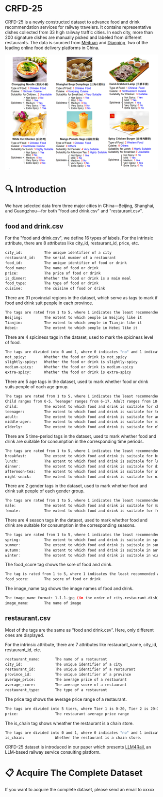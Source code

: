 # CRFD-25
CRFD-25 is a newly constructed dataset to advance food and drink recommendation services for railway travelers. It contains representative dishes collected from 33 high railway traffic cities. In each city, more than 200 signature dishes are manually picked and labeled from different restaurants. The data is sourced from [Meituan](https://www.waimai.meituan.com) and [Dianping](https://www.dianping.com), two of the leading online food delivery platforms in China.

<img src="illustration_of_CRFD-25_dataset.jpg">

# 🔍 Introduction
We have selected data from three major cities in China—Beijing, Shanghai, and Guangzhou—for both "food and drink.csv" and "restaurant.csv".<br>
## food and drink.csv
For the "food and drink.csv", we define 16 types of labels. For the intrinsic attribute, there are 8 attributes like city_id, restaurant_id, price, etc.
```bash
city_id:          The unique identifier of a city
restaurant_id:    The serial number of a restaurant 
food_id:          The unique identifier of food or drink
food_name:        The name of food or drink
price:            The price of food or drink
is_dinner:        Whether the food or drink is a main meal
food_type:        The type of food or drink
cuisine:          The cuisine of food or drink
```
There are 31 provincial regions in the dataset, which serve as tags to mark if food and drink suit people in each province.
```bash
The tags are rated from 1 to 5, where 1 indicates the least recommended and 5 indicates the most recommended.
Beijing:          The extent to which people in Beijing like it
Tianjin:          The extent to which people in Tianjin like it
Hebei:            The extent to which people in Hebei like it
```
There are 4 spiciness tags in the dataset, used to mark the spiciness level of food.
```bash
The tags are divided into 0 and 1, where 0 indicates "no" and 1 indicates "yes".
not_spicy:        Whether the food or drink is not_spicy
slightly-spicy:   Whether the food or drink is slightly-spicy
medium-spicy:     Whether the food or drink is medium-spicy
extra-spicy:      Whether the food or drink is extra-spicy
```
There are 5 age tags in the dataset, used to mark whether food or drink suits people of each age group.
```bash
The tags are rated from 1 to 5, where 1 indicates the least recommended and 5 indicates the most recommended.
Child ranges from 0-5. Teenager ranges from 6-17. Adult ranges from 18-34. Middle-ager ranges from 35-49. Elderly is above 50.
child:            The extent to which food and drink is suitable for children
teenager:         The extent to which food and drink is suitable for teenager
adult:            The extent to which food and drink is suitable for adults
middle-ager:      The extent to which food and drink is suitable for middler-agers
elderly:          The extent to which food and drink is suitable for elderly
```
There are 5 time-period tags in the dataset, used to mark whether food and drink are suitable for consumption in the corresponding time periods.
```bash
The tags are rated from 1 to 5, where 1 indicates the least recommended and 5 indicates the most recommended.
breakfast:        The extent to which food and drink is suitable for breakfast
lunch:            The extent to which food and drink is suitable for lunch
dinner:           The extent to which food and drink is suitable for dinner
afternoon-tea:    The extent to which food and drink is suitable for afternoon-tea
night-snack:      The extent to which food and drink is suitable for night-snack
```
There are 2 gender tags in the dataset, used to mark whether food and drink suit people of each gender group.
```bash
The tags are rated from 1 to 5, where 1 indicates the least recommended and 5 indicates the most recommended.
male:             The extent to which food and drink is suitable for male
female:           The extent to which food and drink is suitable for female
```
There are 4 season tags in the dataset, used to mark whether food and drink are suitable for consumption in the corresponding seasons.
```bash
The tags are rated from 1 to 5, where 1 indicates the least recommended and 5 indicates the most recommended.
spring:           The extent to which food and drink is suitable in spring
summer:           The extent to which food and drink is suitable in summer
autumn:           The extent to which food and drink is suitable in autumn
winter:           The extent to which food and drink is suitable in winter
```
The food_score tag shows the sore of food and drink.
```bash
The tag is rated from 1 to 5, where 1 indicates the least recommended and 5 indicates the most recommended.
food_score:       The score of food or drink 
```
The image_name tag shows the image names of food and drink.
```bash
The image_name format: 1-1-1.jpg (in the order of city-restaurant-dish)
image_name:       The name of image 
```
## restaurant.csv
Most of the tags are the same as “food and drink.csv”. Here, only different ones are displayed.

For the intrinsic attribute, there are 7 attributes like restaurant_name, city_id, restaurant_id, etc.
```bash
restaurant_name:       The name of a restaurant
city_id:               The unique identifier of a city
restaurant_id:         The unique identifier of a restaurant 
province_id:           The unique identifier of a province 
average_price:         The average price of a restaurant 
average_score:         The average score of a restaurant 
restaurant_type:       The type of a restaurant 
```
The price tag shows the average price range of a restaurant.
```bash
The tags are divided into 5 tiers, where Tier 1 is 0-20, Tier 2 is 20-30, Tier 3 is 30-50, Tier 4 is 40-70 and Tier 5 is above 70.
price:                 The restaurant average price range
```
The is_chain tag shows wheather the restaurant is a chain store.
```bash
The tags are divided into 0 and 1, where 0 indicates "no" and 1 indicates "yes".
is_chain:              Whether the restaurant is a chain store.
```

CRFD-25 dataset is introduced in our paper which presents [LLM4Rail](https://anonymous.4open.science/r/LLM4Rail), an LLM-based railway service consulting platform.

# 📋 Acquire The Complete Dataset 
If you want to acquire the complete dataset, please send an email to xxxxx
